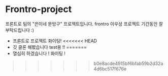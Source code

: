 # Frontro-project
프론트로 팀의 "은이네 문방구" 프로젝트입니다.
frontro 이우성 프로젝트 기간동안 잘 부탁드립니다 :)
* 프론트로 프로젝트 화이팅! 
<<<<<<< HEAD
* 깃 클론 해봤습니다 test용 !!
=======
* 열심히 하겠습니다 ! 화이팅 !
>>>>>>> b0e8acde4915bf6bfab59b2d32a4d6bc517f676e
